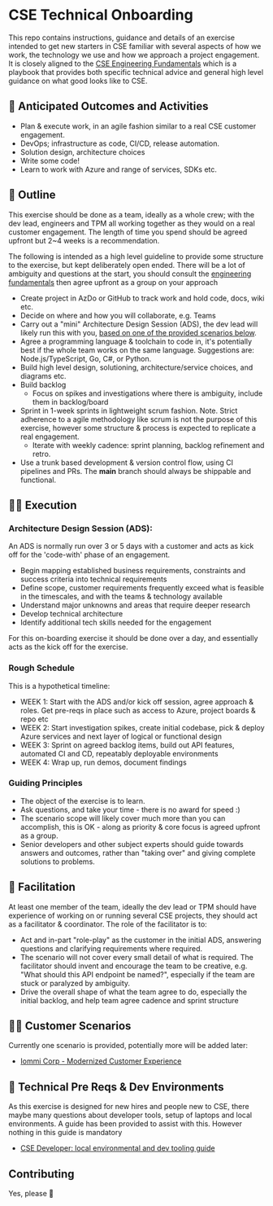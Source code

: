 # CSE Technical Onboarding

This repo contains instructions, guidance and details of an exercise intended to get new starters in CSE familiar with several aspects of how we work, the technology we use and how we approach a project engagement. It is closely aligned to the [CSE Engineering Fundamentals](https://microsoft.github.io/code-with-engineering-playbook/) which is a playbook that provides both specific technical advice and general high level guidance on what good looks like to CSE.

## 📝 Anticipated Outcomes and Activities

- Plan & execute work, in an agile fashion similar to a real CSE customer engagement.
- DevOps; infrastructure as code, CI/CD, release automation.
- Solution design, architecture choices
- Write some code!
- Learn to work with Azure and range of services, SDKs etc.

## 🔎 Outline

This exercise should be done as a team, ideally as a whole crew; with the dev lead, engineers and TPM all working together as they would on a real customer engagement. The length of time you spend should be agreed upfront but 2~4 weeks is a recommendation.

The following is intended as a high level guideline to provide some structure to the exercise, but kept deliberately open ended. There will be a lot of ambiguity and questions at the start, you should consult the [engineering fundamentals](https://microsoft.github.io/code-with-engineering-playbook/) then agree upfront as a group on your approach

- Create project in AzDo or GitHub to track work and hold code, docs, wiki etc.
- Decide on where and how you will collaborate, e.g. Teams
- Carry out a "mini" Architecture Design Session (ADS), the dev lead will likely run this with you, [based on one of the provided scenarios below](#customer-scenarios).
- Agree a programming language & toolchain to code in, it's potentially best if the whole team works on the same language. Suggestions are: Node.js/TypeScript, Go, C#, or Python.
- Build high level design, solutioning, architecture/service choices, and diagrams etc.
- Build backlog
  - Focus on spikes and investigations where there is ambiguity, include them in backlog/board
- Sprint in 1-week sprints in lightweight scrum fashion. Note. Strict adherence to a agile methodology like scrum is not the purpose of this exercise, however some structure & process is expected to replicate a real engagement.
  - Iterate with weekly cadence: sprint planning, backlog refinement and retro.
- Use a trunk based development & version control flow, using CI pipelines and PRs. The **main** branch should always be shippable and functional.

## 🏃‍♂️ Execution

### Architecture Design Session (ADS):

An ADS is normally run over 3 or 5 days with a customer and acts as kick off for the 'code-with' phase of an engagement.

- Begin mapping established business requirements, constraints and success criteria into technical requirements
- Define scope, customer requirements frequently exceed what is feasible in the timescales, and with the teams & technology available
- Understand major unknowns and areas that require deeper research
- Develop technical architecture
- Identify additional tech skills needed for the engagement

For this on-boarding exercise it should be done over a day, and essentially acts as the kick off for the exercise.

### Rough Schedule

This is a hypothetical timeline:

- WEEK 1: Start with the ADS and/or kick off session, agree approach & roles. Get pre-reqs in place such as access to Azure, project boards & repo etc
- WEEK 2: Start investigation spikes, create initial codebase, pick & deploy Azure services and next layer of logical or functional design
- WEEK 3: Sprint on agreed backlog items, build out API features, automated CI and CD, repeatably deployable environments
- WEEK 4: Wrap up, run demos, document findings

### Guiding Principles

- The object of the exercise is to learn. 
- Ask questions, and take your time - there is no award for speed :)
- The scenario scope will likely cover much more than you can accomplish, this is OK - along as priority & core focus is agreed upfront as a group. 
- Senior developers and other subject experts should guide towards answers and outcomes, rather than "taking over" and giving complete solutions to problems.

## 🧙 Facilitation  

At least one member of the team, ideally the dev lead or TPM should have experience of working on or running several CSE projects, they should act as a facilitator & coordinator. The role of the facilitator is to:

- Act and in-part "role-play" as the customer in the initial ADS, answering questions and clarifying requirements where required.
- The scenario will not cover every small detail of what is required. The facilitator should invent and encourage the team to be creative, e.g. "What should this API endpoint be named?",  especially if the team are stuck or paralyzed by ambiguity.
- Drive the overall shape of what the team agree to do, especially the initial backlog, and help team agree cadence and sprint structure

## 👷‍♂️ Customer Scenarios

Currently one scenario is provided, potentially more will be added later:
  
- [Iommi Corp - Modernized Customer Experience](scenarios/iommi-corp/readme.md)

## 🔧 Technical Pre Reqs & Dev Environments

As this exercise is designed for new hires and people new to CSE, there maybe many questions about developer tools, setup of laptops and local environments. A guide has been provided to assist with this. However nothing in this guide is mandatory

- [CSE Developer: local environmental and dev tooling guide](dev-guide.md)

## Contributing

Yes, please 🙂
